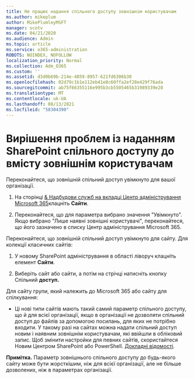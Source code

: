 ```yaml
---
title: Не працює надання спільного доступу зовнішнім користувачам
ms.author: mikeplum
author: MikePlumleyMSFT
manager: scotv
ms.date: 04/21/2020
ms.audience: Admin
ms.topic: article
ms.service: o365-administration
ROBOTS: NOINDEX, NOFOLLOW
localization_priority: Normal
ms.collection: Adm_O365
ms.custom: ''
ms.assetid: d3d0b69b-214e-4859-8957-621fd6306b30
ms.openlocfilehash: 02d79c1b1e112eb41e8c60ffa2ef28e429f76ada
ms.sourcegitcommit: ab75f66355116e995b3cb5505465b31989339e28
ms.translationtype: MT
ms.contentlocale: uk-UA
ms.lasthandoff: 08/13/2021
ms.locfileid: "58304390"
---
```

# <a name="fix-problems-sharing-sharepoint-content-with-external-users"></a>Вирішення проблем із наданням SharePoint спільного доступу до вмісту зовнішнім користувачам

Переконайтеся, що зовнішній спільний доступ увімкнуто для вашої організації.
  
1. На сторінці [ &amp; Надбудови служб на вкладці Центр адміністрування Microsoft 365](https://portal.office.com/adminportal/home#/Settings/ServicesAndAddIns)клацніть **Сайти**.
    
2. Переконайтеся, що для параметра вибрано значення "Увімкнуто". Якщо вибрано "Лише наявні зовнішні користувачі", переконайтеся, що його зазначено в списку Центр адміністрування Microsoft 365.
    
Переконайтеся, що зовнішній спільний доступ увімкнуто для сайту. Для колекції класичних сайтів:
  
1. У новому SharePoint адміністрування в області ліворуч клацніть елемент **Сайти**.
    
2. Виберіть сайт або сайти, а потім на стрічці натисніть кнопку Спільний **доступ.**
    
Для сайту групи, який належить до Microsoft 365 або сайту для спілкування:
  
- Ці нові типи сайтів мають такий самий параметр спільного доступу, що й для всієї організації, якщо в організації не дозволяти спільний доступ до файлів за допомогою посилань, для яких не потрібно входити. У такому разі на сайтах можна надати спільний доступ новим і наявним зовнішнім користувачам, які ввійшли в обліковий запис. Щоб змінити настройки для певних сайтів, скористайтеся Новим Центром SharePoint або PowerShell. [Докладні відомості](https://go.microsoft.com/fwlink/?linkid=871863).
    
**Примітка.** Параметр зовнішнього спільного доступу до будь-якого сайту може бути жорсткішим, ніж для всієї організації, але не більше дозволених, ніж в параметрах організації. 
  

